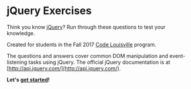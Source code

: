 # jQuery Exercises

Think you know [jQuery](http://jquery.com/)? Run through these questions to test your knowledge.

Created for students in the Fall 2017 [Code Louisville](https://www.codelouisville.org/) program.

The questions and answers cover common DOM manipulation and event-listening tasks using jQuery. The official jQuery documentation is at [http://api.jquery.com/](http://api.jquery.com/).

**Let's [get started](https://github.com/ericbutler555/jquery-exercises/blob/master/jquery-exercise.html)!**
